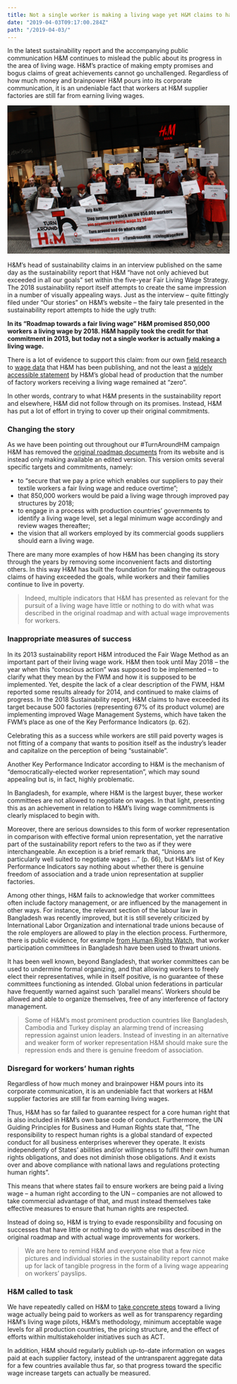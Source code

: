 ```yaml
---
title: Not a single worker is making a living wage yet H&M claims to have done an amazing job
date: "2019-04-03T09:17:00.284Z"
path: "/2019-04-03/"
---
```


In the latest sustainability report and the accompanying public communication H&M continues to mislead the public about its progress in the area of living wage. H&M’s practice of making empty promises and bogus claims of great achievements cannot go unchallenged. Regardless of how much money and brainpower H&M pours into its corporate communication, it is an undeniable fact that workers at H&M supplier factories are still far from earning living wages.

<!-- end -->

![International protest](action-languages.jpg)

H&M’s head of sustainability claims in an interview published on the same day as the sustainability report that H&M “have not only achieved but exceeded in all our goals” set within the five-year Fair Living Wage Strategy. The 2018 sustainability report itself attempts to create the same impression in a number of visually appealing ways. Just as the interview – quite fittingly filed under “Our stories” on H&M’s website – the fairy tale presented in the sustainability report attempts to hide the ugly truth:

**In its “Roadmap towards a fair living wage” H&M promised 850,000 workers a living wage by 2018. H&M happily took the credit for that commitment in 2013, but today not a single worker is actually making a living wage.**

There is a lot of evidence to support this claim: from our own [field research](../assets/images/hm-wages-september2018-full.pdf) to [wage data](../assets/images/wage-analysis-short-nov-2018.pdf) that H&M has been publishing, and not the least a [widely accessible statement](https://www.reuters.com/article/us-cambodia-garment-h-m/stitched-up-fashion-workers-urge-hm-to-deliver-living-wage-idUSKBN1OH1CV) by H&M’s global head of production that the number of factory workers receiving a living wage remained at “zero”.

In other words, contrary to what H&M presents in the sustainability report and elsewhere, H&M did not follow through on its promises. Instead, H&M has put a lot of effort in trying to cover up their original commitments.

### Changing the story

As we have been pointing out throughout our #TurnAroundHM campaign H&M has removed the [original roadmap documents](../assets/images/background-hm-roadmap.pdf) from its website and is instead only making available an edited version. This version omits several specific targets and commitments, namely:


- to “secure that we pay a price which enables our suppliers to pay their textile workers a fair living wage and reduce overtime”;
- that 850,000 workers would be paid a living wage through improved pay structures by 2018;
- to engage in a process with production countries’ governments to identify a living wage level, set a legal minimum wage accordingly and review wages thereafter;
- the vision that all workers employed by its commercial goods suppliers should earn a living wage.

There are many more examples of how H&M has been changing its story through the years by removing some inconvenient facts and distorting others. In this way H&M has built the foundation for making the outrageous claims of having exceeded the goals, while workers and their families continue to live in poverty.

> Indeed, multiple indicators that H&M has presented as relevant for the pursuit of a living wage have little or nothing to do with what was described in the original roadmap and with actual wage improvements for workers.

### Inappropriate measures of success

In its 2013 sustainability report H&M introduced the Fair Wage Method as an important part of their living wage work. H&M then took until May 2018 – the year when this “conscious action” was supposed to be implemented – to clarify what they mean by the FWM and how it is supposed to be implemented. Yet, despite the lack of a clear description of the FWM, H&M reported some results already for 2014, and continued to make claims of progress. In the 2018 Sustainability report, H&M claims to have exceeded its target because 500 factories (representing 67% of its product volume) are implementing improved Wage Management Systems, which have taken the FWM’s place as one of the Key Performance Indicators (p. 62).

Celebrating this as a success while workers are still paid poverty wages is not fitting of a company that wants to position itself as the industry’s leader and capitalize on the perception of being “sustainable”.

Another Key Performance Indicator according to H&M is the mechanism of “democratically-elected worker representation”, which may sound appealing but is, in fact, highly problematic.

In Bangladesh, for example, where H&M is the largest buyer, these worker committees are not allowed to negotiate on wages. In that light, presenting this as an achievement in relation to H&M’s living wage commitments is clearly misplaced to begin with.

Moreover, there are serious downsides to this form of worker representation in comparison with effective formal union representation, yet the narrative part of the sustainability report refers to the two as if they were interchangeable. An exception is a brief remark that, “Unions are particularly well suited to negotiate wages ...” (p. 66), but H&M’s list of Key Performance Indicators say nothing about whether there is genuine freedom of association and a trade union representation at supplier factories.

Among other things, H&M fails to acknowledge that worker committees often include factory management, or are influenced by the management in other ways. For instance, the relevant section of the labour law in Bangladesh was recently improved, but it is still severely criticized by International Labor Organization and international trade unions because of the role employers are allowed to play in the election process. Furthermore, there is public evidence, for example [from Human Rights Watch](https://www.hrw.org/news/2017/02/15/bangladesh-stop-persecuting-unions-garment-workers), that worker participation committees in Bangladesh have been used to thwart unions.

It has been well known, beyond Bangladesh, that worker committees can be used to undermine formal organizing, and that allowing workers to freely elect their representatives, while in itself positive, is no guarantee of these committees functioning as intended. Global union federations in particular have frequently warned against such ‘parallel means’. Workers should be allowed and able to organize themselves, free of any interference of factory management.

> Some of H&M’s most prominent production countries like Bangladesh, Cambodia and Turkey display an alarming trend of increasing repression against union leaders. Instead of investing in an alternative and weaker form of worker representation H&M should make sure the repression ends and there is genuine freedom of association.

### Disregard for workers’ human rights

Regardless of how much money and brainpower H&M pours into its corporate communication, it is an undeniable fact that workers at H&M supplier factories are still far from earning living wages.

Thus, H&M has so far failed to guarantee respect for a core human right that is also included in H&M’s own base code of conduct. Furthermore, the UN Guiding Principles for Business and Human Rights state that, “The responsibility to respect human rights is a global standard of expected conduct for all business enterprises wherever they operate. It exists independently of States’ abilities and/or willingness to fulfil their own human rights obligations, and does not diminish those obligations. And it exists over and above compliance with national laws and regulations protecting human rights”.

This means that where states fail to ensure workers are being paid a living wage – a human right according to the UN – companies are not allowed to take commercial advantage of that, and must instead themselves take effective measures to ensure that human rights are respected.

Instead of doing so, H&M is trying to evade responsibility and focusing on successes that have little or nothing to do with what was described in the original roadmap and with actual wage improvements for workers.

> We are here to remind H&M and everyone else that a few nice pictures and individual stories in the sustainability report cannot make up for lack of tangible progress in the form of a living wage appearing on workers’ payslips.

### H&M called to task

We have repeatedly called on H&M to [take concrete steps](https://cleanclothes.org/news/2019/04/03/2018/06/08/2018/03/19/public-letter-h-m-must-stick-to-the-living-wage-commitment-made-in-2013) toward a living wage actually being paid to workers as well as for transparency regarding H&M’s living wage pilots, H&M’s methodology, minimum acceptable wage levels for all production countries, the pricing structure, and the effect of efforts within multistakeholder initiatives such as ACT.

In addition, H&M should regularly publish up-to-date information on wages paid at each supplier factory, instead of the untransparent aggregate data for a few countries available thus far, so that progress toward the specific wage increase targets can actually be measured.